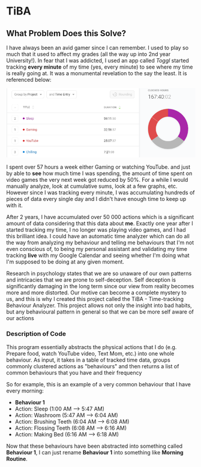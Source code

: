# TiBA

## What Problem Does this Solve?

I have always been an avid gamer since I can remember. I used to play so much that it used to affect my grades (all the way up into 2nd year University!). In fear that I was addicted, I used an app called *Toggl* started tracking **every minute** of my time (yes, every minute) to see where my time is really going at. It was a monumental revelation to the say the least. It is referenced below:

![](https://github.com/haseab/TiBA/blob/master/Github_tiba_time_results.png)

I spent over 57 hours a week either Gaming or watching YouTube. and just by able to **see** how much time I was spending, the amount of time spent on video games the very next week got reduced by 50%. For a while I would manually analyze, look at cumulative sums, look at a few graphs, etc. However since I was tracking every minute, I was accumulating hundreds of pieces of data every single day and I didn't have enough time to keep up with it.

After 2 years, I have accumulated over 50 000 actions which is a significant amount of data considering that this data about **me**. Exactly one year after I started tracking my time, I no longer was playing video games, and I had this brilliant idea. I could have an automatic time analyzer which can do all the way from analyzing my behaviour and telling me behaviours that I'm not even conscious of, to being my personal assistant and validating my time tracking **live** with my Google Calendar and seeing whether I'm doing what I'm supposed to be doing at any given moment. 

Research in psychology states that we are so unaware of our own patterns and intricacies that we are prone to self-deception. Self deception is significantly damaging in the long term since our view from reality becomes more and more distorted. Our motive can become a complete mystery to us, and this is why I created this project called the TiBA - Time-tracking Behaviour Analyzer. This project allows not only the insight into bad habits, but any behavioural pattern in general so that we can be more self aware of our actions

### Description of Code

This program essentially abstracts the physical actions that I do (e.g. Prepare food, watch YouTube video, Text Mom, etc.) into one whole behaviour. As input, it takes in a table of tracked time data, groups commonly clustered actions as "behaviours" and then returns a list of common behaviours that you have and their frequency

So for example, this is an example of a very common behaviour that I have every morning:

- **Behaviour 1**
 - Action: Sleep (1:00 AM --> 5:47 AM)
 - Action: Washroom (5:47 AM --> 6:04 AM)
 - Action: Brushing Teeth (6:04 AM --> 6:08 AM)
 - Action: Flossing Teeth (6:08 AM --> 6:16 AM)
 - Action: Making Bed (6:16 AM --> 6:18 AM)
 
 Now that these behaviours have been abstracted into something called **Behaviour 1**, I can just rename **Behaviour 1** into something like **Morning Routine**. 


